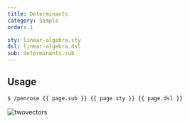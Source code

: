 ```yaml
---
title: Determinants
category: Simple
order: 1

sty: linear-algebra.sty
dsl: linear-algebra.dsl
sub: determinants.sub
---
```


## Usage

```bash
$ /penrose {{ page.sub }} {{ page.sty }} {{ page.dsl }}
```

<img alt="twovectors" src="../img/determinants.png">
